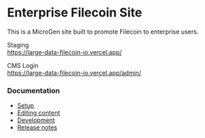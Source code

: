 # Enterprise Filecoin Site

This is a MicroGen site built to promote Filecoin to enterprise users.

Staging  
https://large-data-filecoin-io.vercel.app/

CMS Login  
https://large-data-filecoin-io.vercel.app/admin/

### Documentation

- [Setup](docs/SETUP.md)
- [Editing content](docs/EDITING.md)
- [Development](docs/DEVELOPMENT.md)
- [Release notes](docs/RELEASE_NOTES.md)